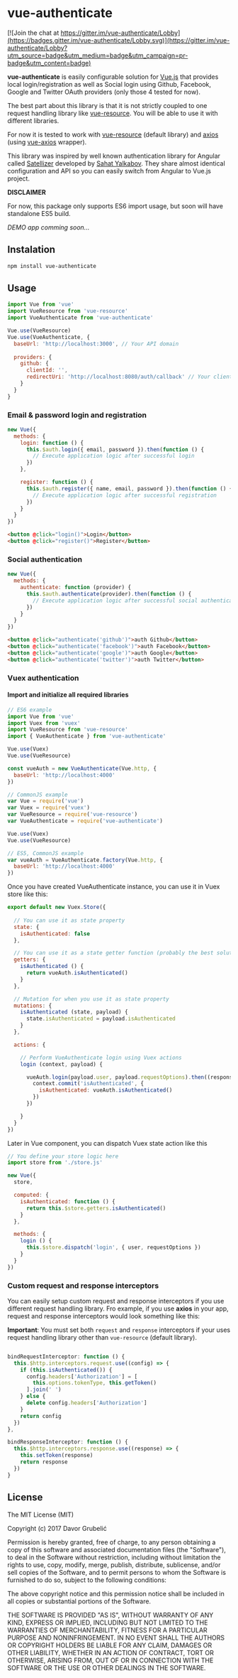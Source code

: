 # vue-authenticate

[![Join the chat at https://gitter.im/vue-authenticate/Lobby](https://badges.gitter.im/vue-authenticate/Lobby.svg)](https://gitter.im/vue-authenticate/Lobby?utm_source=badge&utm_medium=badge&utm_campaign=pr-badge&utm_content=badge)

**vue-authenticate** is easily configurable solution for [Vue.js](https://vuejs.org/) that provides local login/registration as well as Social login using Github, Facebook, Google and Twitter OAuth providers (only those 4 tested for now).

The best part about this library is that it is not strictly coupled to one request handling library like [vue-resource](https://github.com/pagekit/vue-resource). You will be able to use it with different libraries. 

For now it is tested to work with  [vue-resource](https://github.com/pagekit/vue-resource) (default library) and [axios](https://github.com/mzabriskie/axios) (using [vue-axios](https://github.com/imcvampire/vue-axios) wrapper).

This library was inspired by well known authentication library for Angular called [Satellizer](https://github.com/sahat/satellizer) developed by [Sahat Yalkabov](http://sahatyalkabov.com). They share almost identical configuration and API so you can easily switch from Angular to Vue.js project.

**DISCLAIMER**

For now, this package only supports ES6 import usage, but soon will have standalone ES5 build.



*DEMO app comming soon...*

## Instalation
```bash
npm install vue-authenticate
```

## Usage
```javascript
import Vue from 'vue'
import VueResource from 'vue-resource'
import VueAuthenticate from 'vue-authenticate'

Vue.use(VueResource)
Vue.use(VueAuthenticate, {
  baseUrl: 'http://localhost:3000', // Your API domain
  
  providers: {
    github: {
      clientId: '',
      redirectUri: 'http://localhost:8080/auth/callback' // Your client app URL
    }
  }
}
```

### Email & password login and registration
```javascript
new Vue({
  methods: {
    login: function () {
      this.$auth.login({ email, password }).then(function () {
        // Execute application logic after successful login
      })
    },

    register: function () {
      this.$auth.register({ name, email, password }).then(function () {
        // Execute application logic after successful registration
      })
    }
  }
})
```

```html
<button @click="login()">Login</button>
<button @click="register()">Register</button>
```

### Social authentication

```javascript
new Vue({
  methods: {
    authenticate: function (provider) {
      this.$auth.authenticate(provider).then(function () {
        // Execute application logic after successful social authentication
      })
    }
  }
})
```

```html
<button @click="authenticate('github')">auth Github</button>
<button @click="authenticate('facebook')">auth Facebook</button>
<button @click="authenticate('google')">auth Google</button>
<button @click="authenticate('twitter')">auth Twitter</button>
```

### Vuex authentication

#### Import and initialize all required libraries

```javascript
// ES6 example
import Vue from 'vue'
import Vuex from 'vuex'
import VueResource from 'vue-resource'
import { VueAuthenticate } from 'vue-authenticate'

Vue.use(Vuex)
Vue.use(VueResource)

const vueAuth = new VueAuthenticate(Vue.http, {
  baseUrl: 'http://localhost:4000'
})
```

```javascript
// CommonJS example
var Vue = require('vue')
var Vuex = require('vuex')
var VueResource = require('vue-resource')
var VueAuthenticate = require('vue-authenticate')

Vue.use(Vuex)
Vue.use(VueResource)

// ES5, CommonJS example
var vueAuth = VueAuthenticate.factory(Vue.http, {
  baseUrl: 'http://localhost:4000'
})
```

Once you have created VueAuthenticate instance, you can use it in Vuex store like this:

```javascript
export default new Vuex.Store({
  
  // You can use it as state property
  state: {
    isAuthenticated: false
  },

  // You can use it as a state getter function (probably the best solution)
  getters: {
    isAuthenticated () {
      return vueAuth.isAuthenticated()
    }
  },

  // Mutation for when you use it as state property
  mutations: {
    isAuthenticated (state, payload) {
      state.isAuthenticated = payload.isAuthenticated
    }
  },

  actions: {

    // Perform VueAuthenticate login using Vuex actions
    login (context, payload) {

      vueAuth.login(payload.user, payload.requestOptions).then((response) => {
        context.commit('isAuthenticated', {
          isAuthenticated: vueAuth.isAuthenticated()
        })
      })

    }
  }
})
```

Later in Vue component, you can dispatch Vuex state action like this

```javascript
// You define your store logic here
import store from './store.js'

new Vue({
  store,

  computed: {
    isAuthenticated: function () {
      return this.$store.getters.isAuthenticated()
    }
  },

  methods: {
    login () {
      this.$store.dispatch('login', { user, requestOptions })
    }
  }
})
```

### Custom request and response interceptors

You can easily setup custom request and response interceptors if you use different request handling library.
Fro example, if you use **axios** in your app, request and response interceptors would look something like this:

**Important**: You must set both `request` and `response` interceptors if your uses request handling library other than `vue-resource` (default library).

```javascript

bindRequestInterceptor: function () {
  this.$http.interceptors.request.use((config) => {
    if (this.isAuthenticated()) {
      config.headers['Authorization'] = [
        this.options.tokenType, this.getToken()
      ].join(' ')
    } else {
      delete config.headers['Authorization']
    }
    return config
  })
},

bindResponseInterceptor: function () {
  this.$http.interceptors.response.use((response) => {
    this.setToken(response)
    return response
  })
}

```

## License

The MIT License (MIT)

Copyright (c) 2017 Davor Grubelić

Permission is hereby granted, free of charge, to any person obtaining a copy of
this software and associated documentation files (the "Software"), to deal in
the Software without restriction, including without limitation the rights to
use, copy, modify, merge, publish, distribute, sublicense, and/or sell copies of
the Software, and to permit persons to whom the Software is furnished to do so,
subject to the following conditions:

The above copyright notice and this permission notice shall be included in all
copies or substantial portions of the Software.

THE SOFTWARE IS PROVIDED "AS IS", WITHOUT WARRANTY OF ANY KIND, EXPRESS OR
IMPLIED, INCLUDING BUT NOT LIMITED TO THE WARRANTIES OF MERCHANTABILITY, FITNESS
FOR A PARTICULAR PURPOSE AND NONINFRINGEMENT. IN NO EVENT SHALL THE AUTHORS OR
COPYRIGHT HOLDERS BE LIABLE FOR ANY CLAIM, DAMAGES OR OTHER LIABILITY, WHETHER
IN AN ACTION OF CONTRACT, TORT OR OTHERWISE, ARISING FROM, OUT OF OR IN
CONNECTION WITH THE SOFTWARE OR THE USE OR OTHER DEALINGS IN THE SOFTWARE.
